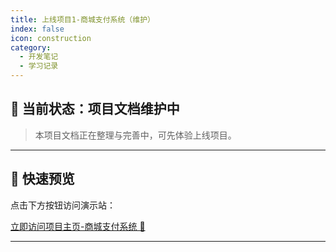 ```yaml
---
title: 上线项目1-商城支付系统（维护）
index: false
icon: construction
category:
  - 开发笔记
  - 学习记录
---
```


## 🚧 当前状态：项目文档维护中

> 本项目文档正在整理与完善中，可先体验上线项目。

---

## 📎 快速预览

点击下方按钮访问演示站：

<a class="vp-button vp-button--primary" href="http://www.xuzheyuan.com:11080/" target="_blank">立即访问项目主页-商城支付系统 🚀</a>

---

[//]: # (## 任务)

[//]: # ()
[//]: # (- [x] 环境配置)

[//]: # (- [x] 搭建项目结构)

[//]: # (- [x] 跑通广播模式 RPC 过程调用)

[//]: # ()
[//]: # (## 学习过程)

[//]: # ()
[//]: # (1. 项目整体了解)

[//]: # ()
[//]: # (   通过对第一节文档的阅读，了解整个项目的生命周期、所需要的技术以及代码提交规范)

[//]: # ()
[//]: # (2. 搭建项目结构，理解每个模块应该干什么)

[//]: # ()
[//]: # (   | 模块                   | 作用                                                         |)

[//]: # (   | ---------------------- | ------------------------------------------------------------ |)

[//]: # (   | Lottery                | 总项目，用来管理整个项目的依赖                               |)

[//]: # (   | lottery-application    | 应用层，为用户接口层提供各种应用数据展现支持服务             |)

[//]: # (   | lottery-common         | 定义通用数据，比如统一响应数据、常量、异常、枚举等           |)

[//]: # (   | lottery-domain         | 领域层，核心业务逻辑                                         |)

[//]: # (   | lottery-infrastructure | 基础层，为其他各层提供通用技术能力，包括数据库、Redis、ES 等 |)

[//]: # (   | lottery-interfaces     | 用户接口层，存放与前端交互、展现数据相关的代码               |)

[//]: # (   | lottery-rpc            | RPC 接口文件                                                 |)

[//]: # ()
[//]: # (   > 注：因为并不了解 DDD 架构，所以每个模块目前只有模糊的概念，具体的东西在后续代码编写中进行体会)

[//]: # ()
[//]: # (3. 阅读 [210801_xfg_initProject]&#40;https://gitcode.net/KnowledgePlanet/Lottery/-/tree/210801_xfg_initProject&#41; 分支上的 POM 文件)

[//]: # ()
[//]: # (   通过对 POM 文件的阅读，更加清楚的了解这个项目所使用的技术，并且通过阅读发现项目没有添加 Lombok 来简化开发，具体项目开发是否使用这个插件我不知道，但是我想用，因为我**懒**，所以就给加上了😄)

[//]: # ()
[//]: # (4. 跑通 RPC)

[//]: # ()
[//]: # (   1. 定义 response 状态码枚举供通用返回对象 Result 进行使用)

[//]: # (   2. 定义通用返回对象 Result 类)

[//]: # (   3. 定义 activity 表的持久化对象)

[//]: # (   4. 定义 activity 表的 Mapper 接口)

[//]: # (   5. 定义 mybatis 配置文件)

[//]: # (   6. 定义 activity 表的 mapper.xml 文件)

[//]: # (   7. 定义 rpc 的数据传输对象&#40;DTO&#41; ActivityDto)

[//]: # (   8. 定义 rpc 的 请求对象 ActivityReq)

[//]: # (   9. 定义 rpc 的响应对象 ActivityRes)

[//]: # (   10. 定义 rpc 接口 IActivityBooth)

[//]: # (   11. 实现 IActivityBooth 接口)

[//]: # (   12. 编写启动类)

[//]: # (   13. 编写配置文件 application.yml)

[//]: # (   14. 编写测试模块 **这个我是直接加在工程里面的，教程是单独开了一个项目**)

[//]: # ()
[//]: # (## 遇到的问题)

[//]: # ()
[//]: # (1. 代码分层不清晰，不知道每个模块应该干什么事)

[//]: # ()
[//]: # (   这个问题该怎么解决呢？我觉得最好的解决办法就是不解决，哈哈哈，因为当初学 MVC 的时候最开始也不清楚为什么要这样分层，为什么就要分 Controller、Service 和 DAO，但是后来经过大量代码的编写，也逐渐熟悉了这样的分层架构，所以现在并不想解决这个问题，具体还是靠后面的代码进行了解和熟悉吧)

[//]: # ()
[//]: # (2. JSON.toJSonString&#40;&#41; 方法返回了空 `{}`)

[//]: # ()
[//]: # (   问题出现原因，忘了加 `@Data` 注解，导致没有 `getter/setter` 就导致了这个问题，加上注解即可)

[//]: # ()
[//]: # (   解决！)

[//]: # ()
[//]: # (3. 数据库乱码问题)

[//]: # ()
[//]: # (   测试模块 RPC 远程调用返回的结果为:)

[//]: # ()
[//]: # (   ```json)

[//]: # (   测试结果：{"activity":{"activityDesc":"?????????","activityId":100002,"activityName":"????","beginDateTime":1705215282000,"endDateTime":1705215282000,"stockCount":100,"takeCount":10},"result":{"code":"0000","info":"成功"}})

[//]: # (   ```)

[//]: # ()
[//]: # (   明显的乱码问题，查看数据库，发现插入的时候就以及乱码了，看了一下配置文件中的数据库连接 url，发现使用了 useUnicode=true，并没有指定字符集，所以添加一下 utf-8 字符集即可，完整 url: `jdbc:mysql://127.0.0.1:3306/lottery?useUnicode=true&characterEncoding=UTF-8`)

[//]: # ()
[//]: # (   再进行一轮测试，测试结果：)

[//]: # ()
[//]: # (   ```json)

[//]: # (   测试结果：{"activity":{"activityDesc":"仅用于插入数据测试","activityId":100003,"activityName":"测试活动","beginDateTime":1705218054000,"endDateTime":1705218054000,"stockCount":100,"takeCount":10},"result":{"code":"0000","info":"成功"}})

[//]: # (   ```)

[//]: # ()
[//]: # (   解决！)

[//]: # ()
[//]: # (## 总结)

[//]: # ()
[//]: # (今天干了说明呢？)

[//]: # ()
[//]: # (1. 配置环境)

[//]: # (2. 跑通 RPC)

[//]: # ()
[//]: # (具体怎么跑通 RPC 的呢？)

[//]: # ()
[//]: # (1. 在 common 模块创建通用类)

[//]: # (2. 在 infrastructure 模块创建 dao 接口以及和数据库相对应的 po 类)

[//]: # (3. 在 rpc 模块下创建 RPC 通信接口以及对应的请求和响应的封装类)

[//]: # (4. 然后在 interfaces 模块下实现 rpc 模块的接口，在这里调用 Mapper 进行增删改查)

[//]: # (5. 然后就写配置呗，SpringBoot 配置、Dubbo 配置、MyBatis 配置)

[//]: # ()
[//]: # (学到了什么呢？)

[//]: # ()
[//]: # (1. 由于之前学习一直使用的是 MVC 架构，并且命名不太规范，所以对于包的命名现在很不适应，比如什么dto、vo啥的各种 o 不太熟悉，这个就不准备纠结了，准备靠代码量进行熟悉)

[//]: # (2. 对每个模块有了大概的了解，至少知道了接口写在哪个模块，接口实现类在哪个模块以及 Mapper 写在哪)

[//]: # (3. 现在在我眼中，这个 interfaces 模块，就跟以前学的 Dubbo 的服务提供者一样吧？因为这个模块用来实现接口的，所以就会引用其他模块，要调用其他模块的东西就要添加依赖，所以这个模块起起来之后，就带动了所有模块，整个项目也就 run 起来了)

[//]: # ()
[//]: # (第一天，脑子还有点迷糊，因为基础不太牢固，所以有些小 bug 花费了挺长时间的，但是至少是跑起来了吧？也还行，路虽远，行则将至嘛，虽然年后要找实习，但是还是慌不得，慢慢来，一口吃不成个大胖子，准备晚上再补一补 Dubbo 基础)

